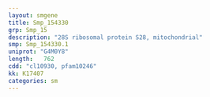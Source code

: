 ```yaml
---
layout: smgene
title: Smp_154330
grp: Smp_15
description: "28S ribosomal protein S28, mitochondrial"
smp: Smp_154330.1
uniprot: "G4M0Y8"
length:   762
cdd: "cl10930, pfam10246"
kk: K17407
categories: sm
---
```

